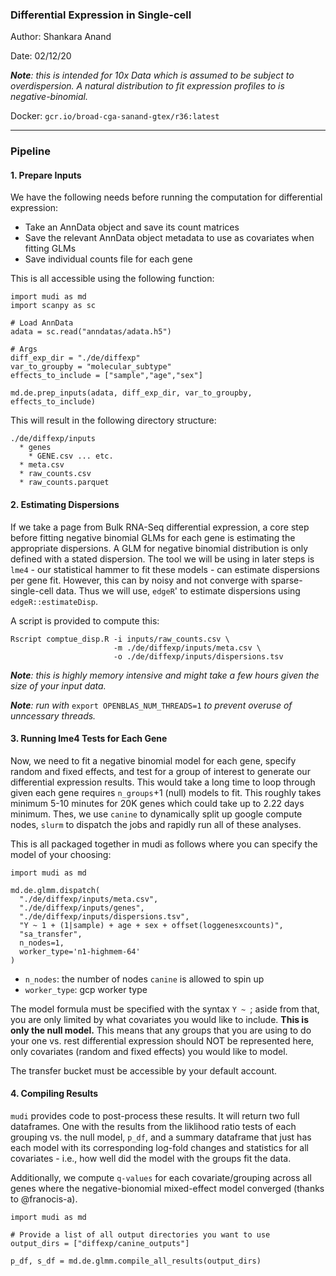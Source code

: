 ### Differential Expression in Single-cell

Author: Shankara Anand

Date: 02/12/20

_**Note**: this is intended for 10x Data which is assumed to be subject to overdispersion. A natural distribution to fit expression profiles to is negative-binomial._

Docker: `gcr.io/broad-cga-sanand-gtex/r36:latest`

---

### Pipeline

####  1. Prepare Inputs

We have the following needs before running the computation for differential expression:
* Take an AnnData object and save its count matrices
* Save the relevant AnnData object metadata to use as covariates when fitting GLMs
* Save individual counts file for each gene

This is all accessible using the following function:

```{python}
import mudi as md
import scanpy as sc

# Load AnnData
adata = sc.read("anndatas/adata.h5")

# Args
diff_exp_dir = "./de/diffexp"
var_to_groupby = "molecular_subtype"
effects_to_include = ["sample","age","sex"]

md.de.prep_inputs(adata, diff_exp_dir, var_to_groupby, effects_to_include)
```

This will result in the following directory structure:
```
./de/diffexp/inputs
  * genes
    * GENE.csv ... etc.
  * meta.csv
  * raw_counts.csv
  * raw_counts.parquet
```

#### 2. Estimating Dispersions

If we take a page from Bulk RNA-Seq differential expression, a core step before fitting negative binomial GLMs for each gene is estimating the appropriate dispersions. A GLM for negative binomial distribution is only defined with a stated dispersion. The tool we will be using in later steps is `lme4` - our statistical hammer to fit these models - can estimate dispersions per gene fit. However, this can by noisy and not converge with sparse-single-cell data. Thus we will use, `edgeR`' to estimate dispersions using `edgeR::estimateDisp`.

A script is provided to compute this:

```
Rscript comptue_disp.R -i inputs/raw_counts.csv \
                       -m ./de/diffexp/inputs/meta.csv \
                       -o ./de/diffexp/inputs/dispersions.tsv
```

_**Note**: this is highly memory intensive and might take a few hours given the size of your input data._

_**Note**: run with_ `export OPENBLAS_NUM_THREADS=1` _to prevent overuse of unncessary threads._

#### 3. Running lme4 Tests for Each Gene

Now, we need to fit a negative binomial model for each gene, specify random and fixed effects, and test for a group of interest to generate our differential expression results. This would take a long time to loop through given each gene requires `n_groups`+1 (null) models to fit. This roughly takes minimum 5-10 minutes for 20K genes which could take up to 2.22 days minimum. Thes, we use `canine` to dynamically split up google compute nodes, `slurm` to dispatch the jobs and rapidly run all of these analyses.

This is all packaged together in mudi as follows where you can specify the model of your choosing:

```{python}
import mudi as md

md.de.glmm.dispatch(
  "./de/diffexp/inputs/meta.csv",
  "./de/diffexp/inputs/genes",
  "./de/diffexp/inputs/dispersions.tsv",
  "Y ~ 1 + (1|sample) + age + sex + offset(loggenesxcounts)",
  "sa_transfer",
  n_nodes=1,
  worker_type='n1-highmem-64'
)
```

* `n_nodes`: the number of nodes `canine` is allowed to spin up
* `worker_type`: gcp worker type

The model formula must be specified with the syntax `Y ~ `; aside from that, you are only limited by what covariates you would like to include. **This is only the null model.** This means that any groups that you are using to do your one vs. rest differential expression should NOT be represented here, only covariates (random and fixed effects) you would like to model.

The transfer bucket must be accessible by your default account.

#### 4. Compiling Results

`mudi` provides code to post-process these results. It will return two full dataframes. One with the results from the liklihood ratio tests of each grouping vs. the null model, `p_df`, and a summary dataframe that just has each model with its corresponding log-fold changes and statistics for all covariates - i.e., how well did the model with the groups fit the data.

Additionally, we compute `q-values` for each covariate/grouping across all genes where the negative-bionomial mixed-effect model converged (thanks to @franocis-a).

```{python}
import mudi as md

# Provide a list of all output directories you want to use
output_dirs = ["diffexp/canine_outputs"]

p_df, s_df = md.de.glmm.compile_all_results(output_dirs)
```
